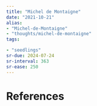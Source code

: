 ```yaml
---
title: "Michel de Montaigne"
date: "2021-10-21"
alias:
- "Michel-de-Montaigne"
- "thoughts/michel-de-montaigne"
tags:

- "seedlings"
sr-due: 2024-07-24
sr-interval: 363
sr-ease: 250
---
```




# References

